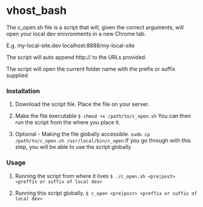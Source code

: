 # vhost_bash
The c_open.sh file is a script that will, given the correct arguments, will open your local dev enivronments in a new Chrome tab. 

E.g. my-local-site.dev localhost:8888/my-local-site

The script will auto append http:// to the URLs provided. 

The script will open the current folder name with the prefix or suffix supplied

### Installation
1. Download the script file. Place the file on your server.

3. Make the file executable
 `$ chmod +x /path/to/c_open.sh`
You can then run the script from the where you place it.

4. Optional - Making the file globally accessible.
`sudo cp /path/to/c_open.sh /usr/local/bin/c_open`
If you go through with this step, you will be able to use the script globally

### Usage

1. Running the script from where it lives `$ ./c_open.sh <pre|post> <preffix or suffix of local dev>`

2. Running this script globally. `$ c_open <pre|post> <preffix or suffix of local dev>`
